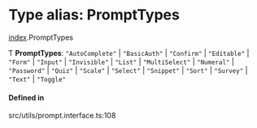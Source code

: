# Type alias: PromptTypes

[index](../modules/index.md).PromptTypes

Ƭ **PromptTypes**: ``"AutoComplete"`` \| ``"BasicAuth"`` \| ``"Confirm"`` \| ``"Editable"`` \| ``"Form"`` \| ``"Input"`` \| ``"Invisible"`` \| ``"List"`` \| ``"MultiSelect"`` \| ``"Numeral"`` \| ``"Password"`` \| ``"Quiz"`` \| ``"Scale"`` \| ``"Select"`` \| ``"Snippet"`` \| ``"Sort"`` \| ``"Survey"`` \| ``"Text"`` \| ``"Toggle"``

#### Defined in

src/utils/prompt.interface.ts:108
